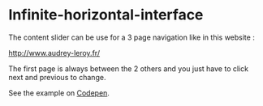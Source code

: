 Infinite-horizontal-interface
===

The content slider can be use for a 3 page navigation like in this website :
	
  http://www.audrey-leroy.fr/

The first page is always between the 2 others and you just have to click next and previous to change.

See the example on [Codepen](http://codepen.io/thibaudbe/pen/hslDJ).
